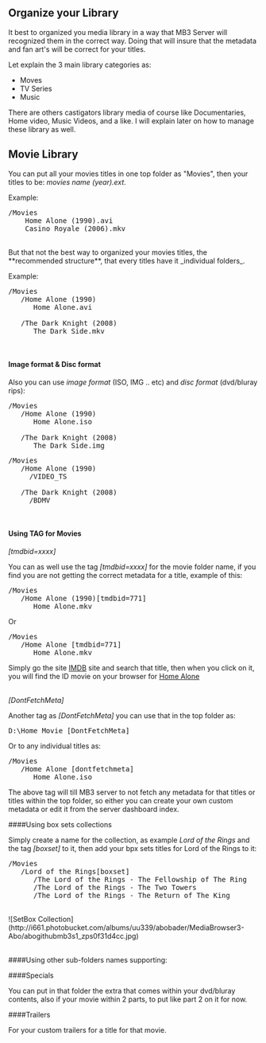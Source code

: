 ## Organize your Library

It best to organized you media library in a way that MB3 Server will recognized them in the correct way.
Doing that will insure that the metadata and fan art's will be correct for your titles.

Let explain the 3 main library categories as:

* Moves
* TV Series
* Music

There are others castigators library media of course like Documentaries, Home video, Music Videos, and a like.
I will explain later on how to manage these library as well.

## Movie Library

You can put all your movies titles in one top folder as "Movies", then your titles to be:
_movies name (year).ext_.

Example:

<pre>/Movies
    Home Alone (1990).avi
    Casino Royale (2006).mkv
</pre>

<br>
But that not the best way to organized your movies titles, the **recommended structure**, that every titles have it _individual folders_.

Example:

<pre>/Movies
   /Home Alone (1990)
      Home Alone.avi

   /The Dark Knight (2008)
      The Dark Side.mkv
</pre>
<br>

#### Image format & Disc format

Also you can use _image format_ (ISO, IMG .. etc) and _disc format_ (dvd/bluray rips):

<pre>/Movies
   /Home Alone (1990)
      Home Alone.iso

   /The Dark Knight (2008)
      The Dark Side.img
</pre>


<pre>/Movies
   /Home Alone (1990)
     /VIDEO_TS

   /The Dark Knight (2008)
     /BDMV
</pre>

<br>

#### Using TAG for Movies

_[tmdbid=xxxx]_

You can as well use the tag _[tmdbid=xxxx]_ for the movie folder name, if you find you are not getting the correct metadata for a title, example of this:

<pre>/Movies
   /Home Alone (1990)[tmdbid=771]
      Home Alone.mkv
</pre>

Or

<pre>/Movies
   /Home Alone [tmdbid=771]
      Home Alone.mkv
</pre>

Simply go the site [IMDB](http://www.themoviedb.org/) site and search that title, then when you click on it, you will find the ID movie on your browser for [Home Alone](http://www.themoviedb.org/movie/771-home-alone)
<br>
<br>

_[DontFetchMeta]_

Another tag as _[DontFetchMeta]_ you can use that in the top folder as:

<pre>D:\Home Movie [DontFetchMeta]</pre>

Or to any individual titles as:

<pre>/Movies
   /Home Alone [dontfetchmeta]
      Home Alone.iso</pre>

The above tag will till MB3 server to not fetch any metadata for that titles or titles within the top folder, so either you can create your own custom metadata or edit it from the server dashboard index.



####Using box sets collections


Simply create a name for the collection, as example _Lord of the Rings_ and the tag _[boxset]_ to it, then add your bpx sets titles for Lord of the Rings to it:

<pre>/Movies
   /Lord of the Rings[boxset]
      /The Lord of the Rings - The Fellowship of The Ring
      /The Lord of the Rings - The Two Towers
      /The Lord of the Rings - The Return of The King</pre>

<br>
![SetBox Collection](http://i661.photobucket.com/albums/uu339/abobader/MediaBrowser3-Abo/abogithubmb3s1_zps0f31d4cc.jpg)

<br>
<br>

####Using other sub-folders names supporting:

####Specials

You can put in that folder the extra that comes within your dvd/bluray contents, also if your movie within 2 parts, to put like part 2 on it for now.

####Trailers

For your custom trailers for a title for that movie.

